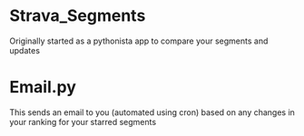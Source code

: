 # Strava_Segments

Originally started as a pythonista app to compare your segments and updates

# Email.py

This sends an email to you (automated using cron) based on any changes in your ranking for your starred segments
